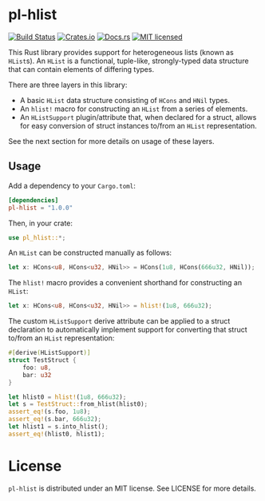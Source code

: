 # pl-hlist

[![Build Status][travis-badge]][travis-url]
[![Crates.io][crates-badge]][crates-url]
[![Docs.rs][docs-badge]][docs-url]
[![MIT licensed][mit-badge]][mit-url]

[travis-badge]: https://travis-ci.com/plausiblelabs/hlist-rs.svg?branch=master
[travis-url]: https://travis-ci.com/plausiblelabs/hlist-rs
[crates-badge]: https://img.shields.io/crates/v/pl-hlist.svg
[crates-url]: https://crates.io/crates/pl-hlist
[docs-badge]: https://docs.rs/pl-hlist/badge.svg
[docs-url]: https://docs.rs/pl-hlist
[mit-badge]: https://img.shields.io/badge/license-MIT-blue.svg
[mit-url]: LICENSE

This Rust library provides support for heterogeneous lists (known as `HList`s).  An `HList` is a functional,
tuple-like, strongly-typed data structure that can contain elements of differing types.

There are three layers in this library:

- A basic `HList` data structure consisting of `HCons` and `HNil` types.
- An `hlist!` macro for constructing an `HList` from a series of elements.
- An `HListSupport` plugin/attribute that, when declared for a struct, allows for easy conversion
of struct instances to/from an `HList` representation.

See the next section for more details on usage of these layers.

## Usage

Add a dependency to your `Cargo.toml`:

```toml
[dependencies]
pl-hlist = "1.0.0"
```

Then, in your crate:

```rust
use pl_hlist::*;
```

An `HList` can be constructed manually as follows:

```rust
let x: HCons<u8, HCons<u32, HNil>> = HCons(1u8, HCons(666u32, HNil));
```

The `hlist!` macro provides a convenient shorthand for constructing an `HList`:

```rust
let x: HCons<u8, HCons<u32, HNil>> = hlist!(1u8, 666u32);
```

The custom `HListSupport` derive attribute can be applied to a struct declaration to automatically implement support for converting that struct to/from an `HList` representation:

```rust
#[derive(HListSupport)]
struct TestStruct {
    foo: u8,
    bar: u32
}

let hlist0 = hlist!(1u8, 666u32);
let s = TestStruct::from_hlist(hlist0);
assert_eq!(s.foo, 1u8);
assert_eq!(s.bar, 666u32);
let hlist1 = s.into_hlist();
assert_eq!(hlist0, hlist1);
```

# License

`pl-hlist` is distributed under an MIT license.  See LICENSE for more details.
